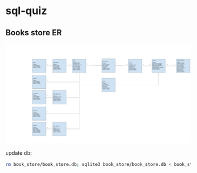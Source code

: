 # sql-quiz

## Books store ER

![er](images/books_store_er.png)

update db:

```sh
rm book_store/book_store.db; sqlite3 book_store/book_store.db < book_store/book_store.sql
```
